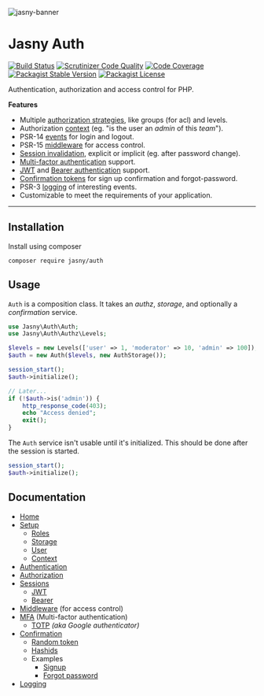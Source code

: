 ![jasny-banner](https://user-images.githubusercontent.com/100821/62123924-4c501c80-b2c9-11e9-9677-2ebc21d9b713.png)

Jasny Auth
===

[![Build Status](https://travis-ci.org/jasny/auth.svg?branch=master)](https://travis-ci.org/jasny/auth)
[![Scrutinizer Code Quality](https://scrutinizer-ci.com/g/jasny/auth/badges/quality-score.png?b=master)](https://scrutinizer-ci.com/g/jasny/auth/?branch=master)
[![Code Coverage](https://scrutinizer-ci.com/g/jasny/auth/badges/coverage.png?b=master)](https://scrutinizer-ci.com/g/jasny/auth/?branch=master)
[![Packagist Stable Version](https://img.shields.io/packagist/v/jasny/auth.svg)](https://packagist.org/packages/jasny/auth)
[![Packagist License](https://img.shields.io/packagist/l/jasny/auth.svg)](https://packagist.org/packages/jasny/auth)

Authentication, authorization and access control for PHP.

**Features**

* Multiple [authorization strategies](https://www.jasny.net/auth/setup/roles), like groups (for acl) and levels.
* Authorization [context](https://www.jasny.net/auth/setup/context) (eg. "is the user an _admin_ of this _team_").  
* PSR-14 [events](https://www.jasny.net/auth/authentication#events) for login and logout.
* PSR-15 [middleware](https://www.jasny.net/auth/middleware) for access control.
* [Session invalidation](https://www.jasny.net/auth/authentication#session-invalidation), explicit or implicit (eg.
    after password change).
* [Multi-factor authentication](https://www.jasny.net/auth/mfa/) support.
* [JWT](https://www.jasny.net/auth/sessions/jwt) and [Bearer authentication](https://www.jasny.net/auth/sessions/bearer)
    support.
* [Confirmation tokens](https://www.jasny.net/auth/confirmation/index) for sign up confirmation and forgot-password.
* PSR-3 [logging](https://www.jasny.net/auth/logging) of interesting events.
* Customizable to meet the requirements of your application.

---

Installation
---

Install using composer

    composer require jasny/auth

Usage
---

`Auth` is a composition class. It takes an _authz_, _storage_, and optionally a _confirmation_ service.

```php
use Jasny\Auth\Auth;
use Jasny\Auth\Authz\Levels;

$levels = new Levels(['user' => 1, 'moderator' => 10, 'admin' => 100]);
$auth = new Auth($levels, new AuthStorage());

session_start();
$auth->initialize();

// Later...
if (!$auth->is('admin')) {
    http_response_code(403);
    echo "Access denied";
    exit();
}
```

The `Auth` service isn't usable until it's initialized. This should be done after the session is started.

```php
session_start();
$auth->initialize();
```

Documentation
---

* [Home](https://www.jasny.net/auth/)
* [Setup](https://www.jasny.net/auth/setup)
    * [Roles](https://www.jasny.net/auth/setup/roles)
    * [Storage](https://www.jasny.net/auth/setup/storage)
    * [User](https://www.jasny.net/auth/setup/user)
    * [Context](https://www.jasny.net/auth/setup/context)
* [Authentication](https://www.jasny.net/auth/authentication)
* [Authorization](https://www.jasny.net/auth/authorization)
* [Sessions](https://www.jasny.net/auth/sessions/)
    * [JWT](https://www.jasny.net/auth/sessions/jwt)
    * [Bearer](https://www.jasny.net/auth/sessions/bearer)
* [Middleware](https://www.jasny.net/auth/middleware.md) (for access control)
* [MFA](https://www.jasny.net/auth/mfa) (Multi-factor authentication)
    * [TOTP](https://www.jasny.net/auth/mfa/totp) _(aka Google authenticator)_
* [Confirmation](https://www.jasny.net/auth/confirmation)
    * [Random token](https://www.jasny.net/auth/confirmation/random_token)
    * [Hashids](https://www.jasny.net/auth/confirmation/hashids)
    * Examples
      * [Signup](https://www.jasny.net/auth/confirmation/signup)
      * [Forgot password](https://www.jasny.net/auth/confirmation/forgot_password)
* [Logging](https://www.jasny.net/auth/logging)
